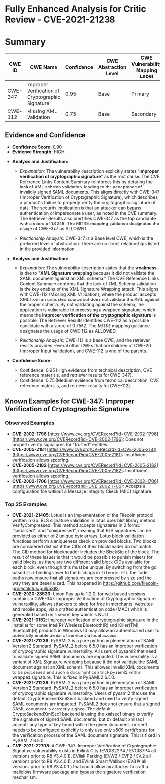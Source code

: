 # Fully Enhanced Analysis for Critic Review - CVE-2021-21238

# Summary
| CWE ID  | CWE Name                                          | Confidence | CWE Abstraction Level | CWE Vulnerability Mapping Label | CWE-Vulnerability Mapping Notes |
|---------|---------------------------------------------------|------------|-----------------------|---------------------------------|---------------------------------|
| CWE-347 | Improper Verification of Cryptographic Signature | 0.95       | Base                  | Primary                           | Allowed                         |
| CWE-112 | Missing XML Validation                            | 0.75       | Base                  | Secondary                         | Allowed                         |

## Evidence and Confidence

*   **Confidence Score:** 0.90
*   **Evidence Strength:** HIGH

- **Analysis and Justification:**
  - *Explanation:* The vulnerability description explicitly states "**improper verification of cryptographic signature**" as the root cause. The CVE Reference Links Content Summary reinforces this by detailing the lack of XML schema validation, leading to the acceptance of invalidly signed SAML documents. This aligns directly with CWE-347 (Improper Verification of Cryptographic Signature), which describes a product's failure to properly verify the cryptographic signature of data. The security implication is that an attacker can bypass authentication or impersonate a user, as noted in the CVE summary. The Retriever Results also identifies CWE-347 as the top candidate with a score of 1.0246. The MITRE mapping guidance designates the usage of CWE-347 as ALLOWED.

  - *Relationship Analysis:* CWE-347 is a Base level CWE, which is the preferred level of abstraction. There are no direct relationships listed in the provided information.

- **Analysis and Justification:**
  - *Explanation:* The vulnerability description states that the **weakness** is due to "**XML Signature wrapping** because it did not validate the SAML document against an XML schema." The CVE Reference Links Content Summary confirms that the lack of XML Schema validation is the key enabler of the XML Signature Wrapping attack. This aligns with CWE-112 (Missing XML Validation), where the product accepts XML from an untrusted source but does not validate the XML against the proper schema. By not validating against the schema, the application is vulnerable to processing a wrapped signature, which means the **improper verification of the cryptographic signature** is possible. The Retriever Results identifies CWE-112 as a possible candidate with a score of 0.7562. The MITRE mapping guidance designates the usage of CWE-112 as ALLOWED.

  - *Relationship Analysis:* CWE-112 is a base CWE, and the retriever results provides several other CWEs that are children of CWE-20 (Improper Input Validation), and CWE-112 is one of the parents.

- **Confidence Score:**
  - Confidence: 0.95 (High evidence from technical description, CVE reference materials, and retriever results for CWE-347).
  - Confidence: 0.75 (Medium evidence from technical description, CVE reference materials, and retriever results for CWE-112).



## Known Examples for CWE-347: Improper Verification of Cryptographic Signature
### Observed Examples
- **CVE-2002-1796** [https://www.cve.org/CVERecord?id=CVE-2002-1796](https://www.cve.org/CVERecord?id=CVE-2002-1796): Does not properly verify signatures for "trusted" entities.
- **CVE-2005-2181** [https://www.cve.org/CVERecord?id=CVE-2005-2181](https://www.cve.org/CVERecord?id=CVE-2005-2181): Insufficient verification allows spoofing.
- **CVE-2005-2182** [https://www.cve.org/CVERecord?id=CVE-2005-2182](https://www.cve.org/CVERecord?id=CVE-2005-2182): Insufficient verification allows spoofing.
- **CVE-2002-1706** [https://www.cve.org/CVERecord?id=CVE-2002-1706](https://www.cve.org/CVERecord?id=CVE-2002-1706): Accepts a configuration file without a Message Integrity Check (MIC) signature.
### Top 25 Examples
- **CVE-2021-21405**: Lotus is an Implementation of the Filecoin protocol written in Go. BLS signature validation in lotus uses blst library method VerifyCompressed. This method accepts signatures in 2 forms: "serialized", and "compressed", meaning that BLS signatures can be provided as either of 2 unique byte arrays. Lotus block validation functions perform a uniqueness check on provided blocks. Two blocks are considered distinct if the CIDs of their blockheader do not match. The CID method for blockheader includes the BlockSig of the block. The result of these issues is that it would be possible to punish miners for valid blocks, as there are two different valid block CIDs available for each block, even though this must be unique. By switching from the go based `blst` bindings over to the bindings in `filecoin-ffi`, the code paths now ensure that all signatures are compressed by size and the way they are deserialized. This happened in https://github.com/filecoin-project/lotus/pull/5393.
- **CVE-2020-23533**: Union Pay up to 1.2.0, for web based versions contains a CWE-347: Improper Verification of Cryptographic Signature vulnerability, allows attackers to shop for free in merchants' websites and mobile apps, via a crafted authentication code (MAC) which is generated based on a secret key which is NULL.
- **CVE-2021-0152**: Improper verification of cryptographic signature in the installer for some Intel(R) Wireless Bluetooth(R) and Killer(TM) Bluetooth(R) products in Windows 10 may allow an authenticated user to potentially enable denial of service via local access.
- **CVE-2021-21238**: PySAML2 is a pure python implementation of SAML Version 2 Standard. PySAML2 before 6.5.0 has an improper verification of cryptographic signature vulnerability. All users of pysaml2 that need to validate signed SAML documents are impacted. The vulnerability is a variant of XML Signature wrapping because it did not validate the SAML document against an XML schema. This allowed invalid XML documents to be processed and such a document can trick pysaml2 with a wrapped signature. This is fixed in PySAML2 6.5.0.
- **CVE-2021-21239**: PySAML2 is a pure python implementation of SAML Version 2 Standard. PySAML2 before 6.5.0 has an improper verification of cryptographic signature vulnerability. Users of pysaml2 that use the default CryptoBackendXmlSec1 backend and need to verify signed SAML documents are impacted. PySAML2 does not ensure that a signed SAML document is correctly signed. The default CryptoBackendXmlSec1 backend is using the xmlsec1 binary to verify the signature of signed SAML documents, but by default xmlsec1 accepts any type of key found within the given document. xmlsec1 needs to be configured explicitly to only use only _x509 certificates_ for the verification process of the SAML document signature. This is fixed in PySAML2 6.5.0.
- **CVE-2021-22708**: A CWE-347: Improper Verification of Cryptographic Signature vulnerability exists in EVlink City (EVC1S22P4 / EVC1S7P4 all versions prior to R8 V3.4.0.1), EVlink Parking (EVW2 / EVF2 / EV.2 all versions prior to R8 V3.4.0.1), and EVlink Smart Wallbox (EVB1A all versions prior to R8 V3.4.0.1 ) that could allow an attacker to craft a malicious firmware package and bypass the signature verification mechanism.
